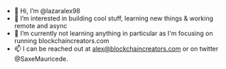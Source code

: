 - 👋 Hi, I’m @lazaralex98
- 👀 I’m interested in building cool stuff, learning new things & working remote and async
- 🌱 I’m currently not learning anything in particular as I'm focusing on running blockchaincreators.com
- 📫 I can be reached out at alex@blockchaincreators.com or on twitter @SaxeMauricede.

<!---
lazaralex98/lazaralex98 is a ✨ special ✨ repository because its `README.md` (this file) appears on your GitHub profile.
You can click the Preview link to take a look at your changes.
--->
